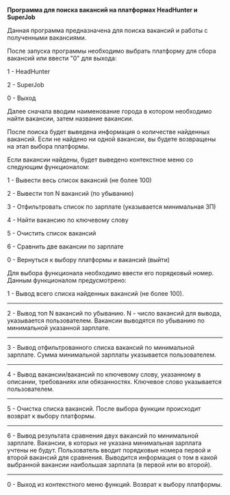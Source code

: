 **Программа для поиска вакансий на платформах HeadHunter и SuperJob**

Данная программа предназначена для поиска вакансий и работы с полученными вакансиями.

После запуска программы необходимо выбрать платформу для сбора вакансий или ввести "0" для выхода:

1 - HeadHunter

2 - SuperJob

0 - Выход

Далее сначала вводим наименование города в котором необходимо найти вакансии, затем название вакансии.

После поиска будет выведена информация о количестве найденных вакансий. Если не найдено ни одной 
вакансии, вы будете возвращены на этап выбора платформы.

Если вакансии найдены, будет выведено контекстное меню со следующим функционалом:

1 - Вывести весь список вакансий (не более 100)

2 - Вывести топ N вакансий (по убыванию)

3 - Отфильтровать список по зарплате (указывается минимальная ЗП)

4 - Найти вакансию по ключевому слову

5 - Очистить список вакансий

6 - Сравнить две вакансии по зарплате

0 - Вернуться к выбору платформы и вакансий (выйти)

Для выбора функционала необходимо ввести его порядковый номер.
Данным функционалом предусмотрено:

1 - Вывод всего списка найденных вакансий (не более 100).
***
2 - Вывод топ N вакансий по убыванию. N - число вакансий для вывода, указывается пользователем.
    Вакансии выводятся по убыванию по минимальной указанной зарплате. 
***
3 - Вывод отфильтрованного списка вакансий по минимальной зарплате. Сумма минимальной зарплаты
    указывается пользователем.
***
4 - Вывод вакансии/вакансий по ключевому слову, указанному в описании, требованиях или обязанностях.
    Ключевое слово указывается пользователем.
***
5 - Очистка списка вакансий. После выбора функции происходит возврат к выбору платформы.
***
6 - Вывод результата сравнения двух вакансий по минимальной зарплате. Вакансии, в которых
    не указана минимальная зарплата учтены не будут. Пользователь вводит порядковые номера первой
    и второй вакансий для сравнения. Выводится информация о том в какой выбранной вакансии 
    наибольшая зарплата (в первой или во второй).
***
0 - Выход из контекстного меню функций. Возврат к выбору платформы.